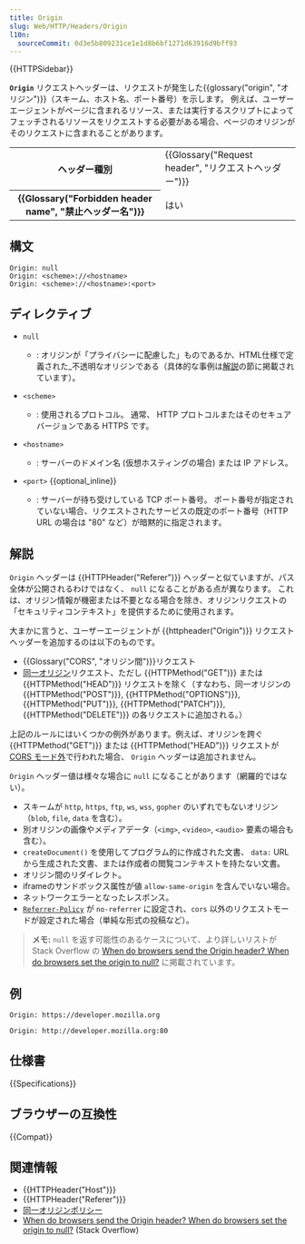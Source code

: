 ```yaml
---
title: Origin
slug: Web/HTTP/Headers/Origin
l10n:
  sourceCommit: 0d3e5b809231ce1e1d8b6bf1271d63916d9bff93
---
```


{{HTTPSidebar}}

**`Origin`** リクエストヘッダーは、リクエストが発生した{{glossary("origin", "オリジン")}}（スキーム、ホスト名、ポート番号）を示します。
例えば、ユーザーエージェントがページに含まれるリソース、または実行するスクリプトによってフェッチされるリソースをリクエストする必要がある場合、ページのオリジンがそのリクエストに含まれることがあります。

<table class="properties">
  <tbody>
    <tr>
      <th scope="row">ヘッダー種別</th>
      <td>{{Glossary("Request header", "リクエストヘッダー")}}</td>
    </tr>
    <tr>
      <th scope="row">{{Glossary("Forbidden header name", "禁止ヘッダー名")}}</th>
      <td>はい</td>
    </tr>
  </tbody>
</table>

## 構文

```http
Origin: null
Origin: <scheme>://<hostname>
Origin: <scheme>://<hostname>:<port>
```

## ディレクティブ

- `null`

  - : オリジンが「プライバシーに配慮した」ものであるか、HTML仕様で定義された_不透明なオリジンである（具体的な事例は[解説](#解説)の節に掲載されています）。

- `<scheme>`
  - : 使用されるプロトコル。
    通常、 HTTP プロトコルまたはそのセキュアバージョンである HTTPS です。
- `<hostname>`
  - : サーバーのドメイン名 (仮想ホスティングの場合) または IP アドレス。
- `<port>` {{optional_inline}}
  - : サーバーが待ち受けしている TCP ポート番号。
    ポート番号が指定されていない場合、リクエストされたサービスの既定のポート番号（HTTP URL の場合は "80" など）が暗黙的に指定されます。

## 解説

`Origin` ヘッダーは {{HTTPHeader("Referer")}} ヘッダーと似ていますが、パス全体が公開されるわけではなく、 `null` になることがある点が異なります。
これは、オリジン情報が機密または不要となる場合を除き、オリジンリクエストの「セキュリティコンテキスト」を提供するために使用されます。

大まかに言うと、ユーザーエージェントが {{httpheader("Origin")}} リクエストヘッダーを追加するのは以下のものです。

- {{Glossary("CORS", "オリジン間")}}リクエスト
- [同一オリジン](/ja/docs/Web/Security/Same-origin_policy)リクエスト、ただし {{HTTPMethod("GET")}} または {{HTTPMethod("HEAD")}} リクエストを除く（すなわち、同一オリジンの {{HTTPMethod("POST")}}, {{HTTPMethod("OPTIONS")}}, {{HTTPMethod("PUT")}}, {{HTTPMethod("PATCH")}}, {{HTTPMethod("DELETE")}} の各リクエストに追加される。）

上記のルールにはいくつかの例外があります。例えば、オリジンを跨ぐ {{HTTPMethod("GET")}} または {{HTTPMethod("HEAD")}} リクエストが [CORS モード外](/ja/docs/Web/API/Request/mode#value)で行われた場合、 `Origin` ヘッダーは追加されません。

`Origin` ヘッダー値は様々な場合に `null` になることがあります（網羅的ではない）。

- スキームが `http`, `https`, `ftp`, `ws`, `wss`, `gopher` のいずれでもないオリジン（`blob`, `file`, `data` を含む）。
- 別オリジンの画像やメディアデータ（`<img>`, `<video>`, `<audio>` 要素の場合も含む）。
- `createDocument()` を使用してプログラム的に作成された文書、 `data:` URL から生成された文書、または作成者の閲覧コンテキストを持たない文書。
- オリジン間のリダイレクト。
- iframeのサンドボックス属性が値 `allow-same-origin` を含んでいない場合。
- ネットワークエラーとなったレスポンス。
- [`Referrer-Policy`](/ja/docs/Web/HTTP/Headers/Referrer-Policy) が `no-referrer` に設定され、`cors` 以外のリクエストモードが設定された場合（単純な形式の投稿など）。

> **メモ:** `null` を返す可能性のあるケースについて、より詳しいリストが Stack Overflow の [When do browsers send the Origin header? When do browsers set the origin to null?](https://stackoverflow.com/questions/42239643/when-do-browsers-send-the-origin-header-when-do-browsers-set-the-origin-to-null/42242802) に掲載されています。

## 例

```http
Origin: https://developer.mozilla.org
```

```http
Origin: http://developer.mozilla.org:80
```

## 仕様書

{{Specifications}}

## ブラウザーの互換性

{{Compat}}

## 関連情報

- {{HTTPHeader("Host")}}
- {{HTTPHeader("Referer")}}
- [同一オリジンポリシー](/ja/docs/Web/Security/Same-origin_policy)
- [When do browsers send the Origin header? When do browsers set the origin to null?](https://stackoverflow.com/questions/42239643/when-do-browsers-send-the-origin-header-when-do-browsers-set-the-origin-to-null/42242802) (Stack Overflow)

